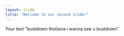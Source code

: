 ```yaml
---
layout: slide
title: "Welcome to our second slide!"
---
```

Your text
"bustdown thotiana i wanna see u bustdown"
